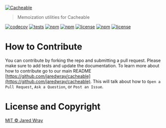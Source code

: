 [<img align="center" src="https://cacheable.org/logo.svg" alt="Cacheable" />](https://github.com/jaredwray/cacheable)

> Memoization utilities for Cacheable

[![codecov](https://codecov.io/gh/jaredwray/cacheable/graph/badge.svg?token=lWZ9OBQ7GM)](https://codecov.io/gh/jaredwray/cacheable)
[![tests](https://github.com/jaredwray/cacheable/actions/workflows/tests.yml/badge.svg)](https://github.com/jaredwray/cacheable/actions/workflows/tests.yml)
[![npm](https://img.shields.io/npm/dm/@cacheable/memoize.svg)](https://www.npmjs.com/package/@cacheable/memoize)
[![npm](https://img.shields.io/npm/v/@cacheable/memoize)](https://www.npmjs.com/package/@cacheable/memoize)
[![license](https://img.shields.io/github/license/jaredwray/cacheable)](https://github.com/jaredwray/cacheable/blob/main/LICENSE)
[![npm](https://img.shields.io/npm/v/@cacheable/memoize)](https://www.npmjs.com/package/@cacheable/memoize)
[![license](https://img.shields.io/github/license/jaredwray/cacheable)](https://github.com/jaredwray/cacheable/blob/main/LICENSE)


# How to Contribute

You can contribute by forking the repo and submitting a pull request. Please make sure to add tests and update the documentation. To learn more about how to contribute go to our main README [https://github.com/jaredwray/cacheable](https://github.com/jaredwray/cacheable). This will talk about how to `Open a Pull Request`, `Ask a Question`, or `Post an Issue`.

# License and Copyright
[MIT © Jared Wray](./LICENSE)
